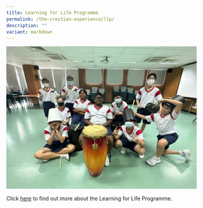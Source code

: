 ```yaml
---
title: Learning for Life Programme
permalink: /the-crestian-experience/llp/
description: ""
variant: markdown
---
```

![](/images/Header%20Picture%20Google%20Sites/LLP.jpeg)

Click [here](https://sites.google.com/moe.edu.sg/prcss-llp) to find out more about the Learning for Life Programme.


